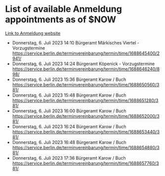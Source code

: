 # List of available Anmeldung appointments as of $NOW
[Link to Anmeldung website](https://service.berlin.de/terminvereinbarung/termin/tag.php?termin=1&anliegen[]=120686&dienstleisterlist=122210,122217,327316,122219,327312,122227,327314,122231,327346,122243,327348,122254,122252,329742,122260,329745,122262,329748,122271,327278,122273,327274,122277,327276,330436,122280,327294,122282,327290,122284,327292,122291,327270,122285,327266,122286,327264,122296,327268,150230,329760,122297,327286,122294,327284,122312,329763,122314,329775,122304,327330,122311,327334,122309,327332,317869,122281,327352,122279,329772,122283,122276,327324,122274,327326,122267,329766,122246,327318,122251,327320,122257,327322,122208,327298,122226,327300&herkunft=http%3A%2F%2Fservice.berlin.de%2Fdienstleistung%2F120686%2F)
- Donnerstag, 6. Juli 2023 14:10 Bürgeramt Märkisches Viertel - Vorzugstermine https://service.berlin.de/terminvereinbarung/termin/time/1688645400/2941/
- Donnerstag, 6. Juli 2023 14:24 Bürgeramt Köpenick - Vorzugstermine https://service.berlin.de/terminvereinbarung/termin/time/1688646240/898/
- Donnerstag, 6. Juli 2023 15:36 Bürgeramt Karow / Buch https://service.berlin.de/terminvereinbarung/termin/time/1688650560/381/
- Donnerstag, 6. Juli 2023 15:48 Bürgeramt Karow / Buch https://service.berlin.de/terminvereinbarung/termin/time/1688651280/381/
- Donnerstag, 6. Juli 2023 16:00 Bürgeramt Karow / Buch https://service.berlin.de/terminvereinbarung/termin/time/1688652000/381/
- Donnerstag, 6. Juli 2023 16:24 Bürgeramt Karow / Buch https://service.berlin.de/terminvereinbarung/termin/time/1688653440/381/
- Donnerstag, 6. Juli 2023 16:48 Bürgeramt Karow / Buch https://service.berlin.de/terminvereinbarung/termin/time/1688654880/381/
- Donnerstag, 6. Juli 2023 17:36 Bürgeramt Karow / Buch https://service.berlin.de/terminvereinbarung/termin/time/1688657760/381/
